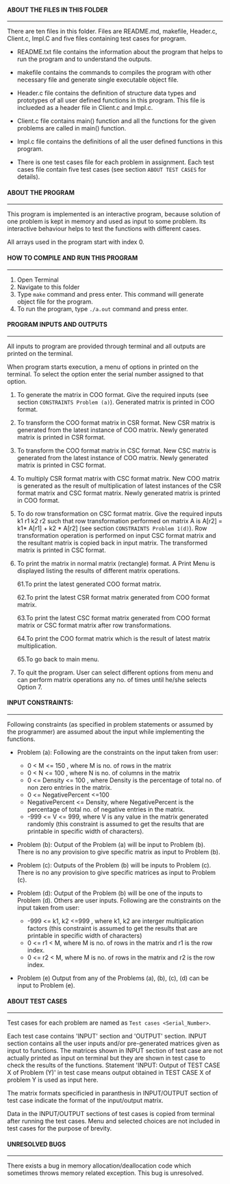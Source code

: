 
#### ABOUT THE FILES IN THIS FOLDER
----------------------------------------------------

There are ten files in this folder. Files are README.md, makefile, Header.c, 
Client.c, Impl.C and five files containing test cases for program.

- README.txt file contains the information about the program that helps to 
run the program and to understand the outputs.
 
- makefile contains the commands to compiles the program with other 
necessary file and generate single executable object file.

- Header.c file contains the definition of structure data types and 
prototypes of all user defined functions in this program. This file is 
inclueded as a header file in Client.c and Impl.c.

- Client.c file contains main() function and all the functions for the 
given problems are called in main() function.

- Impl.c file contains the definitions of all the user defined functions 
in this program.   

- There is one test cases file for each problem in assignment. Each test 
cases file contain five test cases (see section `ABOUT TEST CASES` for 
details). 

 
#### ABOUT THE PROGRAM
----------------------------------------------------

This program is implemented is an interactive program, because solution of one 
problem is kept in memory and used as input to some problem. Its interactive 
behaviour helps to test the functions with different cases. 

All arrays used in the program start with index 0.


#### HOW TO COMPILE AND RUN THIS PROGRAM
----------------------------------------------------

1. Open Terminal
2. Navigate to this folder
3. Type `make` command and press enter. This command will generate object 
	file for the program.
4. To run the program, type `./a.out` command and press enter.


#### PROGRAM INPUTS AND OUTPUTS
----------------------------------------------------

All inputs to program are provided through terminal and all outputs are 
printed on the terminal.

When program starts execution, a menu of options in printed on the terminal. 
To select the option enter the serial number assigned to that option.

1. To generate the matrix in COO format. Give the required 
  inputs (see section `CONSTRAINTS Problem (a)`). Generated 
  matrix is printed in COO format.
2. To transform the COO format matrix in CSR format. New CSR 
  matrix is generated from the latest instance of COO matrix. 
  Newly generated matrix is printed in CSR format.
3. To transform the COO format matrix in CSC format. New CSC 
  matrix is generated from the latest instance of COO matrix. 
  Newly generated matrix is printed in CSC format.
4. To multiply CSR format matrix with CSC format matrix. New 
  COO matrix is generated as the result of multiplication of 
  latest instances of the CSR format matrix and CSC format 
  matrix. Newly generated matrix is printed in COO format.
5. To do row transformation on CSC format matrix. Give the 
  required inputs k1 r1 k2 r2 such that row transformation 
  performed on matrix A is A[r2] = k1* A[r1] + k2 * A[r2] 
  (see section `CONSTRAINTS Problem 1(d)`). Row transformation 
  operation is performed on input CSC format matrix and the 
  resultant matrix is copied back in input matrix. The 
  transformed matrix is printed in CSC format.
6. To print the matrix in normal matrix (rectangle) format. 
  A Print Menu is displayed listing the results of different 
  matrix operations.

    61.To print the latest generated COO format matrix. 
    
    62.To print the latest CSR format matrix generated 
      from COO format matrix. 
      
    63.To print the latest CSC format matrix generated 
      from COO format matrix or CSC format matrix after row 
      transformations. 
      
    64.To print the COO format matrix which is the result 
      of latest matrix multiplication. 
      
    65.To go back to main menu. 

7. To quit the program. User can select different options from 
  menu and can perform matrix operations any no. of times until 
  he/she selects Option 7.


#### INPUT CONSTRAINTS: 
----------------------------------------------------

Following constraints (as specified in problem statements or assumed 
by the programmer) are assumed about the input while implementing the 
functions.

- Problem (a):	Following are the constraints on the input taken from user:	
	- 0 < M <= 150 , where M is no. of rows in the matrix
	- 0 < N <= 100 , where N is no. of columns in the matrix
	- 0 <= Density <= 100 , where Density is the percentage of 
				total no. of non zero entries in the matrix.
	- 0 <= NegativePercent <=100 
	- NegativePercent <= Density, 
				where NegativePercent is the 
				percentage of total no. of negative entries 
				in the matrix.
	- -999 <= V <= 999, where V is any value in the matrix generated 
				randomly (this constraint is assumed to get the 
				results that are printable in specific width of 
				characters).

- Problem (b):	Output of the Problem (a) will be input to Problem (b). 
		There is no any provision to give specific matrix as input to 
		Problem (b). 	

- Problem (c):	Outputs of the Problem (b) will be inputs to Problem (c).
		There is no any provision to give specific matrices as input to 
		Problem (c).	

- Problem (d):	Output of the Problem (b) will be one of the inputs 
		to Problem (d). Others are user inputs.
		Following are the constraints on the input taken from user:
	- -999 <= k1, k2 <=999 , where k1, k2 are interger multiplication 
				factors (this constraint is assumed to get the 
				results that are printable in specific width of 
				characters)
	- 0 <= r1 < M, where M is no. of rows in the matrix and r1 is the 
				row index.
	- 0 <= r2 < M, where M is no. of rows in the matrix and r2 is the 
				row index.
		
- Problem (e)	Output from any of the Problems (a), (b), (c), (d) can be input 
		to Problem (e).


#### ABOUT TEST CASES
----------------------------------------------------

Test cases for each problem are named as `Test cases <Serial_Number>`. 

Each test case contains 'INPUT' section and 'OUTPUT' section.
INPUT section contains all the user inputs and/or pre-generated matrices given as 
input to functions. The matrices shown in INPUT section of test case are not 
actually printed as input on terminal but they are shown in test case to check the
results of the functions.
Statement 'INPUT: Output of TEST CASE X of Problem (Y)' in test case means output 
obtained in TEST CASE X of problem Y is used as input here.

The matrix formats specificied in paranthesis in INPUT/OUTPUT section of test case 
indicate the format of the input/output matrix.

Data in the INPUT/OUTPUT sections of test cases is copied from terminal after running the test cases.
Menu and selected choices are not included in test cases for the purpose of brevity.


#### UNRESOLVED BUGS
----------------------------------------------------

There exists a bug in memory allocation/deallocation code which sometimes throws 
memory related exception. This bug is unresolved.
